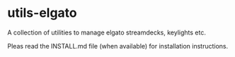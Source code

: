 # utils-elgato
A collection of utilities to manage elgato streamdecks, keylights etc.

Pleas read the INSTALL.md file (when available) for installation instructions.
